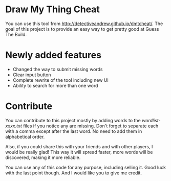 # Draw My Thing Cheat
You can use this tool from http://detectiveandrew.github.io/dmtcheat/. The goal of this project is to provide an easy way to get pretty good at Guess The Build.

# Newly added features
- Changed the way to submit missing words
- Clear input button
- Complete rewrite of the tool including new UI
- Ability to search for more than one word

# Contribute
You can contribute to this project mostly by adding words to the _wordlist-xxxx.txt_ files if you notice any are missing. Don't forget to separate each with a comma except after the last word. No need to add them in alphabetical order.

Also, if you could share this with your friends and with other players, I would be really glad! This way it will spread faster, more words will be discovered, making it more reliable.

You can use any of this code for any purpose, including selling it. Good luck with the last point though. And I would like you to give me credit.
